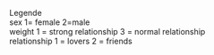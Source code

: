 Legende  
sex	1= female	2=male  	
weight	1 = strong relationship		3 = normal relationship  	  
relationship	1 = lovers	2 = friends
